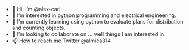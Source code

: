 - 👋 Hi, I’m @alex-carl
- 👀 I’m interested in python programming and electrical engineering.
- 🌱 I’m currently learning using python to evaluate plans for distribution and counting objects.
- 💞️ I’m looking to collaborate on ... well things I am interested in.
- 📫 How to reach me Twitter @almica314

<!---
alex-carl/alex-carl is a ✨ special ✨ repository because its `README.md` (this file) appears on your GitHub profile.
You can click the Preview link to take a look at your changes.
--->
